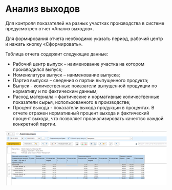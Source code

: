 # Анализ выходов

Для контроля показателей на разных участках производства в системе предусмотрен отчет «Анализ выходов».

Для формирования отчета необходимо указать период, рабочий центр и нажать кнопку «Сформировать».

Таблица отчета содержит следующие данные:

- Рабочий центр выпуск – наименование участка на котором производился выпуск;
- Номенклатура выпуск – наименование выпуска;
- Партия выпуска – сведения о партии выпущенного продукта;
- Выпуск - количественные показатели выпущенной продукции по нормативу и по фактическим данным;
- Расход материала – фактические и нормативные количественные показатели сырья, использованного в производстве;
- Процент выхода - показатели выхода продукции в процентах. В отчете отражен нормативный процент выхода и фактический процент выхода, что позволяет проанализировать качество каждой конкретной партии.

![](OutputAnalysis.assets/1.png)
